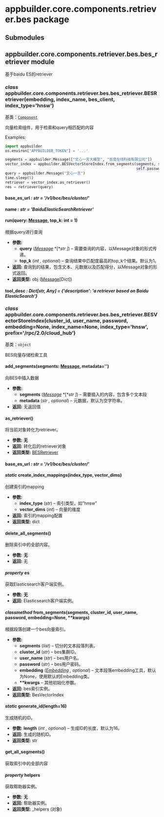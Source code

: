 # appbuilder.core.components.retriever.bes package

## Submodules

## appbuilder.core.components.retriever.bes.bes_retriever module

基于baidu ES的retriever

### *class* appbuilder.core.components.retriever.bes.bes_retriever.BESRetriever(embedding, index_name, bes_client, index_type='hnsw')

基类：[`Component`](appbuilder.core.md#appbuilder.core.component.Component)

向量检索组件，用于检索和query相匹配的内容

Examples:

```python
import appbuilder
os.environ["APPBUILDER_TOKEN"] = '...'

segments = appbuilder.Message(["文心一言大模型", "百度在线科技有限公司"])
vector_index = appbuilder.BESVectorStoreIndex.from_segments(segments, self.cluster_id, self.username,
                                                            self.password)
query = appbuilder.Message("文心一言")
time.sleep(5)
retriever = vector_index.as_retriever()
res = retriever(query)
```

#### base_es_url *: str* *= '/v1/bce/bes/cluster/'*

#### name *: str* *= 'BaiduElasticSearchRetriever'*

#### run(query: [Message](appbuilder.core.md#appbuilder.core.message.Message), top_k: int = 1)

根据query进行查询

* **参数:**
  * **query** ([*Message*](appbuilder.core.md#appbuilder.core.message.Message) *[**str* *]*) – 需要查询的内容，以Message对象的形式传递。
  * **top_k** (*int* *,* *optional*) – 查询结果中匹配度最高的top_k个结果。默认为1。
* **返回:**
  查询到的结果，包含文本、元数据以及匹配得分，以Message对象的形式返回。
* **返回类型:**
  obj ([Message](appbuilder.core.md#appbuilder.core.message.Message)[Dict])

#### tool_desc *: Dict[str, Any]* *= {'description': 'a retriever based on Baidu ElasticSearch'}*

### *class* appbuilder.core.components.retriever.bes.bes_retriever.BESVectorStoreIndex(cluster_id, user_name, password, embedding=None, index_name=None, index_type='hnsw', prefix='/rpc/2.0/cloud_hub')

基类：`object`

BES向量存储检索工具

#### add_segments(segments: [Message](appbuilder.core.md#appbuilder.core.message.Message), metadata='')

向BES中插入数据

* **参数:**
  * **segments** ([*Message*](appbuilder.core.md#appbuilder.core.message.Message) *[**str* *]*) – 需要插入的内容，包含多个文本段
  * **metadata** (*str* *,* *optional*) – 元数据，默认为空字符串。
* **返回:**
  无返回值

#### as_retriever()

将当前对象转化为retriever。

* **参数:**
  **无**
* **返回:**
  转化后的retriever对象
* **返回类型:**
  [BESRetriever](#appbuilder.core.components.retriever.bes.bes_retriever.BESRetriever)

#### base_es_url *: str* *= '/v1/bce/bes/cluster/'*

#### *static* create_index_mappings(index_type, vector_dims)

创建索引的mapping

* **参数:**
  * **index_type** (*str*) – 索引类型，如”hnsw”
  * **vector_dims** (*int*) – 向量的维度
* **返回:**
  索引的mapping配置
* **返回类型:**
  dict

#### delete_all_segments()

删除索引中的全部内容。

* **参数:**
  **无**
* **返回:**
  无

#### *property* es

获取Elasticsearch客户端实例。

* **参数:**
  **无**
* **返回:**
  Elasticsearch客户端实例。

#### *classmethod* from_segments(segments, cluster_id, user_name, password, embedding=None, \*\*kwargs)

根据段落创建一个bes向量索引。

* **参数:**
  * **segments** (*list*) – 切分的文本段落列表。
  * **cluster_id** (*str*) – bes集群ID。
  * **user_name** (*str*) – bes用户名。
  * **password** (*str*) – bes用户密码。
  * **embedding** ([*Embedding*](appbuilder.core.components.embeddings.md#appbuilder.core.components.embeddings.component.Embedding) *,* *optional*) – 文本段落embedding工具，默认为None，使用默认的Embedding类。
  * **\*\*kwargs** – 其他初始化参数。
* **返回:**
  bes索引实例。
* **返回类型:**
  BesVectorIndex

#### *static* generate_id(length=16)

生成随机的ID。

* **参数:**
  **length** (*int* *,* *optional*) – 生成ID的长度，默认为16。
* **返回:**
  生成的随机ID。
* **返回类型:**
  str

#### get_all_segments()

获取索引中的全部内容

#### *property* helpers

获取帮助器实例。

* **参数:**
  **无**
* **返回:**
  帮助器实例。
* **返回类型:**
  \_helpers (对象)
